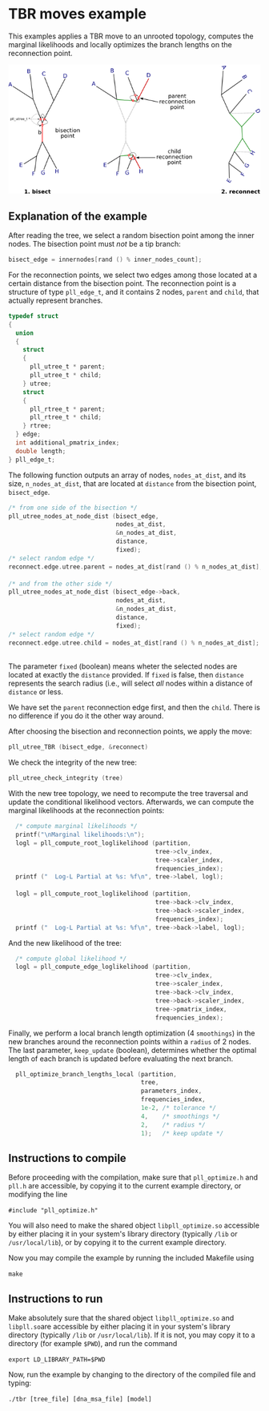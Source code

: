 # TBR moves example

This examples applies a TBR move to an unrooted topology, computes the marginal
likelihoods and locally optimizes the branch lengths on the reconnection point.

![TBR move](https://github.com/xflouris/assets/raw/master/libpll/images/tbr-move.png)

## Explanation of the example

After reading the tree, we select a random bisection point among the inner nodes.
The bisection point must *not* be a tip branch:

```C
bisect_edge = innernodes[rand () % inner_nodes_count];
```

For the reconnection points, we select two edges among those located at a certain
distance from the bisection point. 
The reconnection point is a structure of type `pll_edge_t`, and it contains 2
nodes, `parent` and `child`, that actually represent branches.

```C
typedef struct
{
  union
  {
    struct
    {
      pll_utree_t * parent;
      pll_utree_t * child;
    } utree;
    struct
    {
      pll_rtree_t * parent;
      pll_rtree_t * child;
    } rtree;
  } edge;
  int additional_pmatrix_index;
  double length;
} pll_edge_t;
```

The following function outputs an array of nodes, `nodes_at_dist`, and its size,
`n_nodes_at_dist`, that are located at `distance` from the bisection point, 
`bisect_edge`.

```C
/* from one side of the bisection */
pll_utree_nodes_at_node_dist (bisect_edge, 
                              nodes_at_dist, 
                              &n_nodes_at_dist,
                              distance, 
                              fixed);
/* select random edge */
reconnect.edge.utree.parent = nodes_at_dist[rand () % n_nodes_at_dist];

/* and from the other side */
pll_utree_nodes_at_node_dist (bisect_edge->back, 
                              nodes_at_dist,
                              &n_nodes_at_dist, 
                              distance, 
                              fixed);
/* select random edge */
reconnect.edge.utree.child = nodes_at_dist[rand () % n_nodes_at_dist];
                                  
``` 

The parameter `fixed` (boolean) means wheter the selected nodes are located at
exactly the `distance` provided. If `fixed` is false, then `distance` represents
the search radius (i.e., will select *all* nodes within a distance of `distance`
or less.

We have set the `parent` reconnection edge first, and then the `child`. 
There is no difference if you do it the other way around.

After choosing the bisection and reconnection points, we apply the move:

```C
pll_utree_TBR (bisect_edge, &reconnect)
```

We check the integrity of the new tree:

```C
pll_utree_check_integrity (tree)
```

With the new tree topology, we need to recompute the tree traversal and update
the conditional likelihood vectors. Afterwards, we can compute the marginal 
likelihoods at the reconnection points:

```C
  /* compute marginal likelihoods */
  printf("\nMarginal likelihoods:\n");
  logl = pll_compute_root_loglikelihood (partition,
                                         tree->clv_index,
                                         tree->scaler_index,
                                         frequencies_index);
  printf ("  Log-L Partial at %s: %f\n", tree->label, logl);

  logl = pll_compute_root_loglikelihood (partition,
                                         tree->back->clv_index,
                                         tree->back->scaler_index,
                                         frequencies_index);
  printf ("  Log-L Partial at %s: %f\n", tree->back->label, logl);
```

And the new likelihood of the tree:

```C
  /* compute global likelihood */
  logl = pll_compute_edge_loglikelihood (partition,
                                         tree->clv_index,
                                         tree->scaler_index,
                                         tree->back->clv_index,
                                         tree->back->scaler_index,
                                         tree->pmatrix_index,
                                         frequencies_index);
```

Finally, we perform a local branch length optimization (4 `smoothings`) in the 
new branches around the reconnection points within a `radius` of 2 nodes. 
The last parameter, `keep_update` (boolean), determines whether the optimal
length of each branch is updated before evaluating the next branch.

```C
  pll_optimize_branch_lengths_local (partition,
                                     tree,
                                     parameters_index,
                                     frequencies_index,
                                     1e-2, /* tolerance */
                                     4,    /* smoothings */
                                     2,    /* radius */
                                     1);   /* keep update */
```

## Instructions to compile

Before proceeding with the compilation, make sure that `pll_optimize.h`
and `pll.h` are accessible, by copying it to the current example directory, 
or modifying the line

`#include "pll_optimize.h"`

You will also need to make the shared object `libpll_optimize.so` accessible 
by either placing it in your system's library directory (typically `/lib` or
`/usr/local/lib`), or by copying it to the current example directory.

Now you may compile the example by running the included Makefile using

`make`

## Instructions to run

Make absolutely sure that the shared object `libpll_optimize.so` and 
`libpll.so`are accessible by either placing it in your system's library 
directory (typically `/lib` or `/usr/local/lib`). If it is not, you may 
copy it to a directory (for example `$PWD`), and run the command

`export LD_LIBRARY_PATH=$PWD`

Now, run the example by changing to the directory of the compiled file and
typing:

`./tbr [tree_file] [dna_msa_file] [model]`
